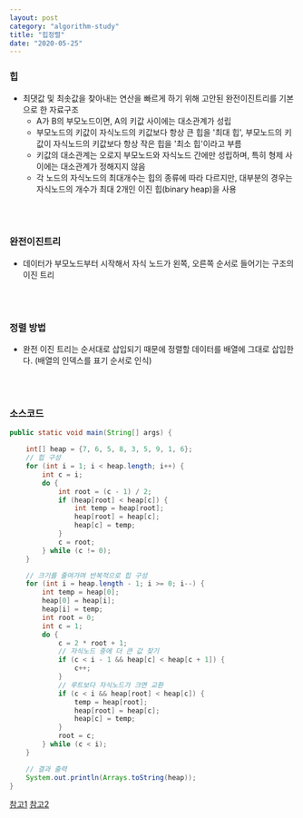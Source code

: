 ```yaml
---
layout: post
category: "algorithm-study"
title: "힙정렬"
date: "2020-05-25"
---
```


### 힙
 - 최댓값 및 최솟값을 찾아내는 연산을 빠르게 하기 위해 고안된 완전이진트리를 기본으로 한 자료구조
   - A가 B의 부모노드이면, A의 키값 사이에는 대소관계가 성립
   - 부모노드의 키값이 자식노드의 키값보다 항상 큰 힙을 '최대 힙', 부모노드의 키값이 자식노드의 키값보다 항상 작은 힙을 '최소 힙'이라고 부름
   - 키값의 대소관계는 오로지 부모노드와 자식노드 간에만 성립하며, 특히 형제 사이에는 대소관계가 정해지지 않음
   - 각 노드의 자식노드의 최대개수는 힙의 종류에 따라 다르지만, 대부분의 경우는 자식노드의 개수가 최대 2개인 이진 힙(binary heap)을 사용

<br><br>

### 완전이진트리
 - 데이터가 부모노드부터 시작해서 자식 노드가 왼쪽, 오른쪽 순서로 들어기는 구조의 이진 트리
 
 <br><br>
 
### 정렬 방법
 - 완전 이진 트리는 순서대로 삽입되기 때문에 정렬할 데이터를 배열에 그대로 삽입한다. (배열의 인덱스를 표기 순서로 인식)

<br><br>

### 소스코드

```java
public static void main(String[] args) {

    int[] heap = {7, 6, 5, 8, 3, 5, 9, 1, 6};
    // 힙 구성
    for (int i = 1; i < heap.length; i++) {
        int c = i;
        do {
            int root = (c - 1) / 2;
            if (heap[root] < heap[c]) {
                int temp = heap[root];
                heap[root] = heap[c];
                heap[c] = temp;
            }
            c = root;
        } while (c != 0);
    }

    // 크기를 줄여가며 반복적으로 힙 구성
    for (int i = heap.length - 1; i >= 0; i--) {
        int temp = heap[0];
        heap[0] = heap[i];
        heap[i] = temp;
        int root = 0;
        int c = 1;
        do {
            c = 2 * root + 1;
            // 자식노드 중에 더 큰 값 찾기
            if (c < i - 1 && heap[c] < heap[c + 1]) {
                c++;
            }
            // 루트보다 자식노드가 크면 교환
            if (c < i && heap[root] < heap[c]) {
                temp = heap[root];
                heap[root] = heap[c];
                heap[c] = temp;
            }
            root = c;
        } while (c < i);
    }

    // 결과 출력
    System.out.println(Arrays.toString(heap));
}
```

[참고1](https://ko.wikipedia.org/wiki/힙_(자료_구조))
[참고2](https://blog.naver.com/ndb796/221228342808)